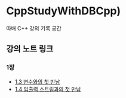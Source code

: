 # CppStudyWithDBCpp)

 따배 C++ 강의 기록 공간

## 강의 노트 링크
### 1장
- [1.3 변수와의 첫 만남](https://github.com/Joseph-Cha/CppStudyWithDBCpp/blob/main/Note/1%EC%9E%A5/1.3%20%EB%B3%80%EC%88%98%EC%99%80%EC%9D%98%20%EC%B2%AB%20%EB%A7%8C%EB%82%A8.md)
- [1.4 입출력 스트림과의 첫 만남](https://github.com/Joseph-Cha/CppStudyWithDBCpp/blob/main/Note/1%EC%9E%A5/1.4%20%EC%9E%85%EC%B6%9C%EB%A0%A5%20%EC%8A%A4%ED%8A%B8%EB%A6%BC%EA%B3%BC%EC%9D%98%20%EC%B2%AB%20%EB%A7%8C%EB%82%A8.md)
